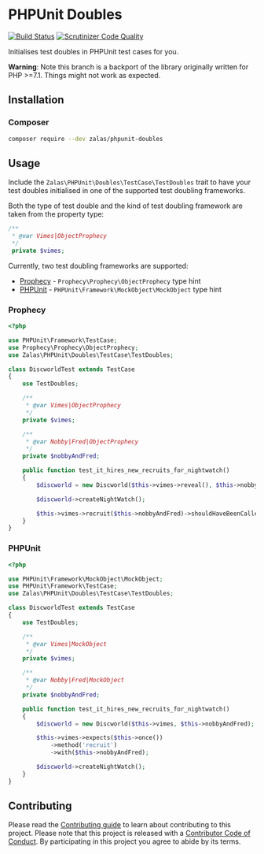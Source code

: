 # PHPUnit Doubles

[![Build Status](https://travis-ci.com/jakzal/phpunit-doubles.svg?branch=master)](https://travis-ci.com/jakzal/phpunit-doubles)
[![Scrutinizer Code Quality](https://scrutinizer-ci.com/g/jakzal/phpunit-doubles/badges/quality-score.png?b=master)](https://scrutinizer-ci.com/g/jakzal/phpunit-doubles/?branch=master)

Initialises test doubles in PHPUnit test cases for you.

**Warning**: Note this branch is a backport of the library originally written for PHP >=7.1.
Things might not work as expected.

## Installation

### Composer

```bash
composer require --dev zalas/phpunit-doubles
```

## Usage

Include the `Zalas\PHPUnit\Doubles\TestCase\TestDoubles` trait to have your test doubles initialised
in one of the supported test doubling frameworks.

Both the type of test double and the kind of test doubling framework are taken from the property type:

```php
/**
 * @var Vimes|ObjectProphecy
 */
 private $vimes;
```

Currently, two test doubling frameworks are supported:

* [Prophecy](https://github.com/phpspec/prophecy) - `Prophecy\Prophecy\ObjectProphecy` type hint
* [PHPUnit](https://phpunit.de/manual/current/en/test-doubles.html) - `PHPUnit\Framework\MockObject\MockObject` type hint

### Prophecy

```php
<?php

use PHPUnit\Framework\TestCase;
use Prophecy\Prophecy\ObjectProphecy;
use Zalas\PHPUnit\Doubles\TestCase\TestDoubles;

class DiscworldTest extends TestCase
{
    use TestDoubles;

    /**
     * @var Vimes|ObjectProphecy
     */
    private $vimes;

    /**
     * @var Nobby|Fred|ObjectProphecy
     */
    private $nobbyAndFred;

    public function test_it_hires_new_recruits_for_nightwatch()
    {
        $discworld = new Discworld($this->vimes->reveal(), $this->nobbyAndFred->reveal());

        $discworld->createNightWatch();

        $this->vimes->recruit($this->nobbyAndFred)->shouldHaveBeenCalled();
    }
}
```

### PHPUnit


```php
<?php

use PHPUnit\Framework\MockObject\MockObject;
use PHPUnit\Framework\TestCase;
use Zalas\PHPUnit\Doubles\TestCase\TestDoubles;

class DiscworldTest extends TestCase
{
    use TestDoubles;

    /**
     * @var Vimes|MockObject
     */
    private $vimes;

    /**
     * @var Nobby|Fred|MockObject
     */
    private $nobbyAndFred;

    public function test_it_hires_new_recruits_for_nightwatch()
    {
        $discworld = new Discworld($this->vimes, $this->nobbyAndFred);

        $this->vimes->expects($this->once())
            ->method('recruit')
            ->with($this->nobbyAndFred);

        $discworld->createNightWatch();
    }
}
```

## Contributing

Please read the [Contributing guide](CONTRIBUTING.md) to learn about contributing to this project.
Please note that this project is released with a [Contributor Code of Conduct](CODE_OF_CONDUCT.md).
By participating in this project you agree to abide by its terms.
